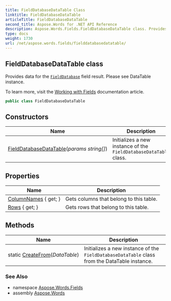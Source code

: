```yaml
---
title: FieldDatabaseDataTable Class
linktitle: FieldDatabaseDataTable
articleTitle: FieldDatabaseDataTable
second_title: Aspose.Words for .NET API Reference
description: Aspose.Words.Fields.FieldDatabaseDataTable class. Provides data for the FieldDatabase field result. Please see DataTable instance in C#.
type: docs
weight: 1730
url: /net/aspose.words.fields/fielddatabasedatatable/
---
```

## FieldDatabaseDataTable class

Provides data for the [`FieldDatabase`](../fielddatabase/) field result. Please see DataTable instance.

To learn more, visit the [Working with Fields](https://docs.aspose.com/words/net/working-with-fields/) documentation article.

```csharp
public class FieldDatabaseDataTable
```

## Constructors

| Name | Description |
| --- | --- |
| [FieldDatabaseDataTable](fielddatabasedatatable/)(*params string[]*) | Initializes a new instance of the `FieldDatabaseDataTable` class. |

## Properties

| Name | Description |
| --- | --- |
| [ColumnNames](../../aspose.words.fields/fielddatabasedatatable/columnnames/) { get; } | Gets columns that belong to this table. |
| [Rows](../../aspose.words.fields/fielddatabasedatatable/rows/) { get; } | Gets rows that belong to this table. |

## Methods

| Name | Description |
| --- | --- |
| static [CreateFrom](../../aspose.words.fields/fielddatabasedatatable/createfrom/)(*DataTable*) | Initializes a new instance of the `FieldDatabaseDataTable` class from the DataTable instance. |

### See Also

* namespace [Aspose.Words.Fields](../../aspose.words.fields/)
* assembly [Aspose.Words](../../)
